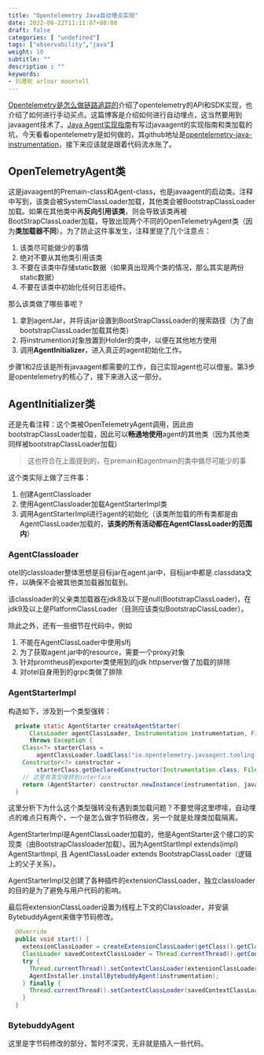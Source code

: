 ```yaml
---
title: "Opentelemetry Java自动埋点实现"
date: 2022-06-22T11:11:07+08:00
draft: false
categories: [ "undefined"]
tags: ["observability","java"]
weight: 10
subtitle: ""
description : ""
keywords:
- 刘港欢 arloor moontell
---
```


[Opentelemetry是怎么做链路追踪的](/posts/opentelemetry-trace/)介绍了opentelemetry的API和SDK实现，也介绍了如何进行手动买点。这篇博客是介绍如何进行自动埋点，这当然要用到javaagent技术了。[Java Agent实现指南](/posts/java-agent/)有写过javaagent的实现指南和类加载的坑，今天看看opentelemetry是如何做的，其github地址是[opentelemetry-java-instrumentation](https://github.com/open-telemetry/opentelemetry-java-instrumentation)，接下来应该就是跟着代码流水账了。
<!--more-->

## OpenTelemetryAgent类

这是javaagent的Premain-class和Agent-class，也是javaagent的启动类。注释中写到，该类会被SystemClassLoader加载，其他类会被BootstrapClassLoader加载。如果在其他类中再**反向引用该类**，则会导致该类再被BootStrapClassLoader加载，导致出现两个不同的OpenTelemetryAgent类（因为**类加载器不同**）。为了防止这件事发生，注释里提了几个注意点：

1. 该类尽可能做少的事情
2. 绝对不要从其他类引用该类
3. 不要在该类中存储static数据（如果真出现两个类的情况，那么其实是两份static数据）
4. 不要在该类中初始化任何日志组件。

那么该类做了哪些事呢？

1. 拿到agentJar，并将该jar设置到BootStrapClassLoader的搜索路径（为了由bootstrapClassLoader加载其他类）
2. 将instrumention对象放置到Holder的类中，以便在其他地方使用
3. 调用**AgentInitializer**，进入真正的agent初始化工作。

步骤1和2应该是所有javaagent都需要的工作，自己实现agent也可以借鉴。第3步是opentelemetry的核心了，接下来进入这一部分。

## AgentInitializer类

还是先看注释：这个类被OpenTelemetryAgent调用，因此由bootstrapClassLoader加载，因此可以**畅通地使用**agent的其他类（因为其他类同样被bootstrapClassLoader加载）

> 这也符合在上面提到的，在premain和agentmain的类中做尽可能少的事

这个类实际上做了三件事：

1. 创建AgentClassloader
2. 使用AgentClassloader加载AgentStarterImpl类
3. 调用AgentStarterImpl进行agent的初始化（该类所加载的所有类都是由AgentClassLoader加载的，**该类的所有活动都在AgentClassLoader的范围内**）

### AgentClassloader

otel的classloader整体思想是目标jar在agent.jar中，目标jar中都是.classdata文件，以确保不会被其他类加载器加载到。

该classloader的父亲类加载器在jdk8及以下是null(BootstrapClassLoader)，在jdk9及以上是PlatformClassLoader（目测应该类似BootstrapClassLoader）。

除此之外，还有一些细节在代码中，例如

1. 不能在AgentClassLoader中使用slfj
2. 为了获取agent.jar中的resource，需要一个proxy对象
3. 针对promtheus的exporter类使用到的jdk httpserver做了加载的排除
4. 对otel自身用到的grpc类做了排除

### AgentStarterImpl

构造如下，涉及到一个类型强转：

```java
  private static AgentStarter createAgentStarter(
      ClassLoader agentClassLoader, Instrumentation instrumentation, File javaagentFile)
      throws Exception {
    Class<?> starterClass =
        agentClassLoader.loadClass("io.opentelemetry.javaagent.tooling.AgentStarterImpl");
    Constructor<?> constructor =
        starterClass.getDeclaredConstructor(Instrumentation.class, File.class);
    // 这里有类型强转到interface
    return (AgentStarter) constructor.newInstance(instrumentation, javaagentFile);
  }
```

这里分析下为什么这个类型强转没有遇到类加载问题？不要觉得这里啰嗦，自动埋点的难点只有两个，一个是怎么做字节码修改，另一个就是处理类加载隔离。

AgentStarterImpl是AgentClassLoader加载的，他是AgentStarter这个接口的实现类（由BootstrapClassloader加载）。因为AgentStartImpl extends(impl) AgentStartImpl, 且 AgentClassLoader extends BootstrapClassLoader（逻辑上的父子关系）。

AgentStarterImpl又创建了各种插件的extensionClassLoader，独立classloader的目的是为了避免与用户代码的影响。

最后将extensionClassLoader设置为线程上下文的Classloader，并安装BytebuddyAgent来做字节码修改。

```java
  @Override
  public void start() {
    extensionClassLoader = createExtensionClassLoader(getClass().getClassLoader(), javaagentFile);
    ClassLoader savedContextClassLoader = Thread.currentThread().getContextClassLoader();
    try {
      Thread.currentThread().setContextClassLoader(extensionClassLoader);
      AgentInstaller.installBytebuddyAgent(instrumentation);
    } finally {
      Thread.currentThread().setContextClassLoader(savedContextClassLoader);
    }
  }
```

### BytebuddyAgent

这里是字节码修改的部分，暂时不深究，无非就是插入一些代码。




